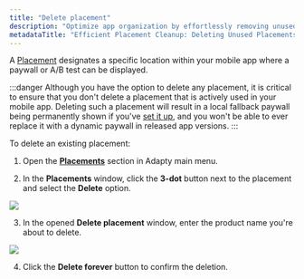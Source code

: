 ```yaml
---
title: "Delete placement"
description: "Optimize app organization by effortlessly removing unused or mistakenly created placements with Adapty's deletion feature. Learn how to maintain a tidy environment and improve efficiency"
metadataTitle: "Efficient Placement Cleanup: Deleting Unused Placements in Adapty"
---
```


A [Placement](placements) designates a specific location within your mobile app where a paywall or A/B test can be displayed. 

:::danger
Although you have the option to delete any placement, it is critical to ensure that you don't delete a placement that is actively used in your mobile app. Deleting such a placement will result in a local fallback paywall being permanently shown if you've [set it up](fallback-paywalls), and you won't be able to ever replace it with a dynamic paywall in released app versions.
:::

To delete an existing placement:

1. Open the **[Placements](https://app.adapty.io/placements)** section in Adapty main menu.

2. In the **Placements** window, click the **3-dot** button next to the placement and select the **Delete** option.  

   
<div style={{ textAlign: 'center' }}>
  <img 
    src="https://files.readme.io/6b971ea-delete_placement_list.png" 
    style={{ width: '700px', border: '1px solid grey' }}
  />
</div>




3. In the opened **Delete placement** window, enter the product name you're about to delete.

   
<div style={{ textAlign: 'center' }}>
  <img 
    src="https://files.readme.io/8177c51-delete_placement.png" 
    style={{ width: '700px', border: '1px solid grey' }}
  />
</div>




4. Click the **Delete forever** button to confirm the deletion.